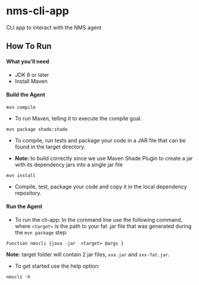 # nms-cli-app
CLI app to interact with the NMS agent

## How To Run

#### What you’ll need
 
- JDK 8 or later
- Install Maven

#### Build the Agent

`mvn compile`
- To run Maven, telling it to execute the compile goal.

`mvn package shade:shade`
- To compile, run tests and package your code in a JAR file that can be found in the target directory.

-  **Note:** to build correctly since we use Maven Shade Plugin to create a jar with its dependency jars into a single jar file

`mvn install`
- Compile, test, package your code and copy it in the local dependency repository.
 
 #### Run the Agent
 
 - To run the cli-app: In the command line use the following command, where `<target>` is the path to your fat .jar file that was generated during the `mvn package` step:
 
 `Function nmscli {java -jar  <target> @args }`

**Note:** target folder will contain 2 jar files, `xxx.jar` and `xxx-fat.jar`.

 - To get started use the help option: 
 
 `nmscli -h `
 
 


